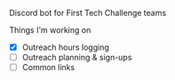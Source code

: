 Discord bot for First Tech Challenge teams

Things I'm working on 

- [x] Outreach hours logging
- [ ] Outreach planning & sign-ups
- [ ] Common links
